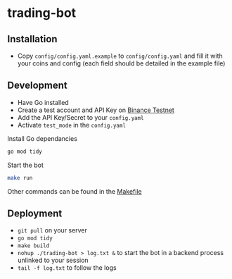 # trading-bot

## Installation

- Copy `config/config.yaml.example` to `config/config.yaml` and fill it with your coins and config (each field should be detailed in the example file)

## Development

- Have Go installed
- Create a test account and API Key on [Binance Testnet](https://testnet.binance.vision/)
- Add the API Key/Secret to your `config.yaml`
- Activate `test_mode` in the `config.yaml`

Install Go dependancies

```bash
go mod tidy
```

Start the bot

```bash
make run
```

Other commands can be found in the [Makefile](Makefile)

## Deployment

- `git pull` on your server
- `go mod tidy`
- `make build`
- `nohup ./trading-bot > log.txt &` to start the bot in a backend process unlinked to your session
- `tail -f log.txt` to follow the logs
